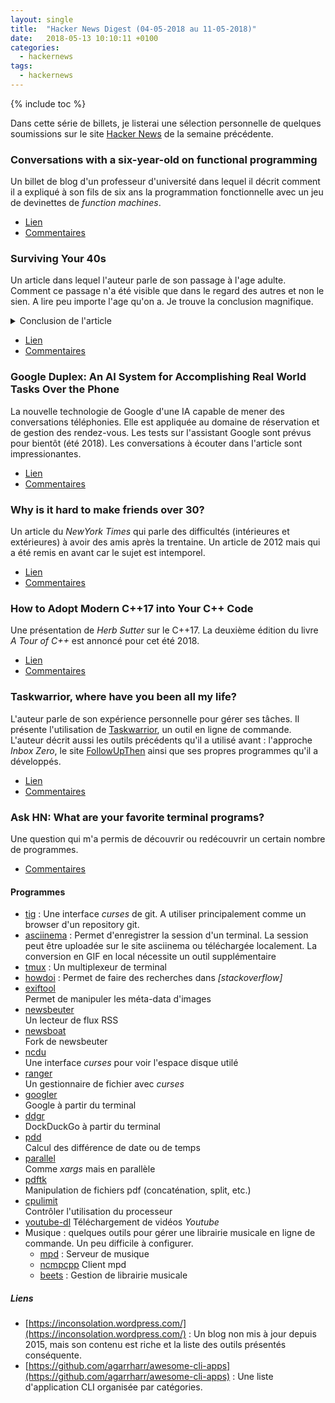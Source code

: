 ```yaml
---
layout: single
title:  "Hacker News Digest (04-05-2018 au 11-05-2018)"
date:   2018-05-13 10:10:11 +0100
categories:
  - hackernews
tags:
  - hackernews
---
```


{% include toc %}

Dans cette série de billets, je listerai une sélection personnelle de quelques
soumissions sur le site [Hacker News](https://news.ycombinator.com/) de la
semaine précédente.

### Conversations with a six-year-old on functional programming
Un billet de blog d'un professeur d'université dans lequel il décrit comment
il a expliqué à son fils de six ans la programmation
fonctionnelle avec un jeu de devinettes de *function machines*.
- [Lien](https://byorgey.wordpress.com/2018/05/06/conversations-with-a-six-year-old-on-functional-programming/)
- [Commentaires](https://news.ycombinator.com/item?id=17015661)

### Surviving Your 40s
Un article dans lequel l'auteur parle de son passage à l'age adulte. Comment ce
passage n'a été visible que dans le regard des autres et non le sien. A lire
peu importe l'age qu'on a. Je trouve la conclusion magnifique.

<details>
  <summary>Conclusion de l'article</summary>
  I’m not thrilled about looking older. But what unsettles me most about the 40s is the implication that I’m now a grown-up myself. I fear I’ve been promoted beyond my competence. What is a grown-up anyway? Do they really exist? If so, what exactly do they know? Will my mind ever catch up with my face?  
</details>

- [Lien](https://www.nytimes.com/2018/05/04/opinion/sunday/how-to-survive-your-40s.html)
- [Commentaires](https://news.ycombinator.com/item?id=17010756)

### Google Duplex: An AI System for Accomplishing Real World Tasks Over the Phone
La nouvelle technologie de Google d'une IA capable de mener des conversations
téléphonies. Elle est appliquée au domaine de réservation et de gestion des
rendez-vous. Les tests sur l'assistant Google sont prévus pour bientôt (été
2018). Les conversations à écouter dans l'article sont impressionantes.
- [Lien](https://ai.googleblog.com/2018/05/duplex-ai-system-for-natural-conversation.html)
- [Commentaires](https://news.ycombinator.com/item?id=17022963)

### Why is it hard to make friends over 30?
Un article du *NewYork Times* qui parle des difficultés (intérieures et
extérieures) à avoir des amis après la trentaine. Un article de 2012 mais qui a
été remis en avant car le sujet est intemporel.
- [Lien](https://www.nytimes.com/2012/07/15/fashion/the-challenge-of-making-friends-as-an-adult.html)
- [Commentaires](https://news.ycombinator.com/item?id=16424954)

### How to Adopt Modern C++17 into Your C++ Code
Une présentation de *Herb Sutter* sur le C++17. La deuxième édition du livre
*A Tour of C++* est annoncé pour cet été 2018.
- [Lien](https://www.youtube.com/watch?v=UsrHQAzSXkA)
- [Commentaires](https://news.ycombinator.com/item?id=17036804)

### Taskwarrior, where have you been all my life?
L'auteur parle de son expérience personnelle pour gérer ses tâches. Il présente
l'utilisation de [Taskwarrior](https://taskwarrior.org/), un outil en ligne
de commande. L'auteur décrit aussi les outils précédents qu'il a utilisé avant :
l'approche *Inbox Zero*, le site [FollowUpThen](https://www.followupthen.com/)
ainsi que ses propres programmes qu'il a développés.

- [Lien](https://blog.djy.io/taskwarrior-where-have-you-been-all-my-life/)
- [Commentaires](https://news.ycombinator.com/item?id=17029560)

### Ask HN: What are your favorite terminal programs?
Une question qui m'a permis de découvrir ou redécouvrir un certain nombre
de programmes.
- [Commentaires](https://news.ycombinator.com/item?id=17011227)

#### Programmes
- [tig](https://github.com/jonas/tig) :
Une interface *curses* de git. A utiliser principalement comme un browser d'un
repository git.
- [asciinema](https://asciinema.org/) :
Permet d'enregistrer la session d'un terminal. La session peut être uploadée sur
le site asciinema ou téléchargée localement. La conversion en GIF en local
nécessite un outil supplémentaire
- [tmux](https://github.com/tmux/tmux) :
Un multiplexeur de terminal
- [howdoi](https://github.com/gleitz/howdoi) :
Permet de faire des recherches dans *[stackoverflow]*
- [exiftool](http://owl.phy.queensu.ca/~phil/exiftool/)    
Permet de manipuler les méta-data d'images
- [newsbeuter](https://newsbeuter.org/)  
Un lecteur de flux RSS
- [newsboat](https://newsboat.org/)    
Fork de newsbeuter
- [ncdu](https://dev.yorhel.nl/ncdu)        
Une interface *curses* pour voir l'espace disque utilé
- [ranger](http://ranger.github.io/)      
Un gestionnaire de fichier avec *curses*
- [googler](https://github.com/jarun/googler)     
Google à partir du terminal
- [ddgr](https://github.com/jarun/ddgr)        
DockDuckGo à partir du terminal
- [pdd](https://github.com/jarun/pdd)         
Calcul des différence de date ou de temps
- [parallel](https://www.gnu.org/software/parallel/)    
Comme *xargs* mais en parallèle
- [pdftk](https://doc.ubuntu-fr.org/pdftk)       
Manipulation de fichiers pdf (concaténation, split, etc.)
- [cpulimit](https://github.com/opsengine/cpulimit)    
Contrôler l'utilisation du processeur
- [youtube-dl](https://rg3.github.io/youtube-dl/)
Téléchargement de vidéos *Youtube*
- Musique : quelques outils pour gérer une librairie musicale en ligne de
commande. Un peu difficile à configurer.
  - [mpd](https://www.musicpd.org/) :
  Serveur de musique
  - [ncmpcpp](https://github.com/arybczak/ncmpcpp)
  Client mpd
  - [beets](http://beets.io/) : Gestion de librairie musicale

##### Liens
- [https://inconsolation.wordpress.com/](https://inconsolation.wordpress.com/) :
Un blog non mis à jour depuis 2015, mais
son contenu est riche et la liste des outils présentés conséquente.
- [https://github.com/agarrharr/awesome-cli-apps](https://github.com/agarrharr/awesome-cli-apps) :
Une liste d'application CLI organisée par catégories.
